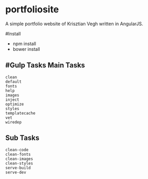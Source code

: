 portfoliosite
========
A simple portfolio website of Krisztian Vegh written in AngularJS. 

#Install
- npm install
- bower install

#Gulp Tasks
Main Tasks
------------------------------
    clean
    default
    fonts
    help
    images
    inject
    optimize
    styles
    templatecache
    vet
    wiredep

Sub Tasks
------------------------------
    clean-code
    clean-fonts
    clean-images
    clean-styles
    serve-build
    serve-dev
